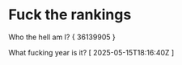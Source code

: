 # Fuck the rankings

Who the hell am I?
{ 36139905 }

What fucking year is it?
[ 2025-05-15T18:16:40Z ]
